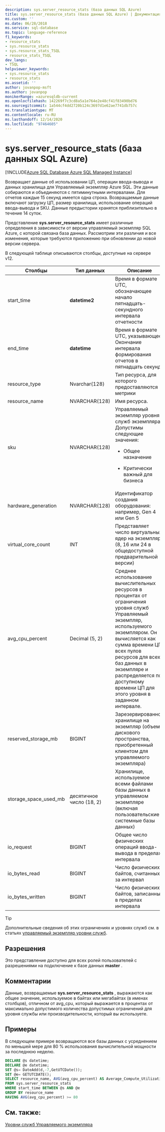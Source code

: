 ```yaml
---
description: sys.server_resource_stats (база данных SQL Azure)
title: sys.server_resource_stats (база данных SQL Azure) | Документация Майкрософт
ms.custom: ''
ms.date: 06/28/2018
ms.service: sql-database
ms.topic: language-reference
f1_keywords:
- resource_stats
- sys.resource_stats
- sys.resource_stats_TSQL
- resource_stats_TSQL
dev_langs:
- TSQL
helpviewer_keywords:
- sys.resource_stats
- resource_stats
ms.assetid: ''
author: jovanpop-msft
ms.author: jovanpop
monikerRange: =azuresqldb-current
ms.openlocfilehash: 142269f7c3cd8a5a1e764e2e48cf41f83490bd76
ms.sourcegitcommit: 1a544cf4dd2720b124c3697d1e62ae7741db757c
ms.translationtype: MT
ms.contentlocale: ru-RU
ms.lasthandoff: 12/14/2020
ms.locfileid: "97464605"
---
```

# <a name="sysserver_resource_stats-azure-sql-database"></a>sys.server_resource_stats (база данных SQL Azure)
[!INCLUDE[Azure SQL Database Azure SQL Managed Instance](../../includes/applies-to-version/asdb-asdbmi.md)]

Возвращает данные об использовании ЦП, операции ввода-вывода и данных хранилища для Управляемый экземпляр Azure SQL. Эти данные собираются и объединяются с пятиминутными интервалами. Для отчетов каждые 15 секунд имеется одна строка. Возвращаемые данные включают загрузку ЦП, размер хранилища, использование операций ввода-вывода и SKU. Данные предыстории хранятся приблизительно в течение 14 суток.

Представление **sys.server_resource_stats** имеет различные определения в зависимости от версии управляемый экземпляр SQL Azure, с которой связана база данных. Рассмотрим эти различия и все изменения, которые требуются приложению при обновлении до новой версии сервера.
 
  
 В следующей таблице описываются столбцы, доступные на сервере v12.  
  
|Столбцы|Тип данных|Описание|  
|----------------------------|---------------|-----------------|  
|start_time|**datetime2**|Время в формате UTC, обозначающее начало пятнадцать-секундного интервала отчетности|  
|end_time|**datetime**|Время в формате UTC, указывающее Окончание интервала формирования отчетов в пятнадцать секунд|
|resource_type|Nvarchar(128)|Тип ресурса, для которого предоставляются метрики|
|resource_name|NVARCHAR(128)|Имя ресурса.|
|sku|NVARCHAR(128)|Управляемый экземпляр уровня служб экземпляра. Допустимы следующие значения: <br><ul><li>Общее назначение</li></ul><ul><li>Критически важный для бизнеса</li></ul>|
|hardware_generation|NVARCHAR(128)|Идентификатор создания оборудования: например, Gen 4 или Gen 5|
|virtual_core_count|INT|Представляет число виртуальных ядер на экземпляр (8, 16 или 24 в общедоступной предварительной версии)|
|avg_cpu_percent|Decimal (5, 2)|Среднее использование вычислительных ресурсов в процентах от ограничения уровня служб Управляемый экземпляр, используемого экземпляром. Он вычисляется как сумма времени ЦП всех пулов ресурсов для всех баз данных в экземпляре и распределяется по доступному времени ЦП для этого уровня в заданном интервале.|
|reserved_storage_mb|BIGINT|Зарезервированное хранилище на экземпляр (объем дискового пространства, приобретенный клиентом для управляемого экземпляра)|
|storage_space_used_mb|десятичное число (18, 2)|Хранилище, используемое всеми файлами базы данных в управляемом экземпляре (включая пользовательские и системные базы данных)|
|io_request|BIGINT|Общее число физических операций ввода-вывода в пределах интервала|
|io_bytes_read|BIGINT|Число физических байтов, считанных за интервал|
|io_bytes_written|BIGINT|Число физических байтов, записанных в пределах интервала|

 
> [!TIP]  
>  Дополнительные сведения об этих ограничениях и уровнях служб см. в статьях [управляемый экземпляр уровни служб](/azure/sql-database/sql-database-managed-instance#managed-instance-service-tiers).  
    
## <a name="permissions"></a>Разрешения  
 Это представление доступно для всех ролей пользователей с разрешениями на подключение к базе данных **master** .  
  
## <a name="remarks"></a>Комментарии  
 Данные, возвращаемые **sys.server_resource_stats** , выражаются как общее значение, используемое в байтах или мегабайтах (в именах столбцов), отличном от avg_cpu, который выражается в процентах от максимально допустимого количества допустимых ограничений для уровня службы или производительности, который вы используете.  
 
## <a name="examples"></a>Примеры  
 В следующем примере возвращаются все базы данных с усреднением по меньшей мере для 80 % использования вычислительной мощности за последнюю неделю.  
  
```sql  
DECLARE @s datetime;  
DECLARE @e datetime;  
SET @s= DateAdd(d,-7,GetUTCDate());  
SET @e= GETUTCDATE();  
SELECT resource_name, AVG(avg_cpu_percent) AS Average_Compute_Utilization   
FROM sys.server_resource_stats   
WHERE start_time BETWEEN @s AND @e  
GROUP BY resource_name  
HAVING AVG(avg_cpu_percent) >= 80  
```  
    
## <a name="see-also"></a>См. также:  
 [Уровни служб Управляемого экземпляра](/azure/sql-database/sql-database-managed-instance#managed-instance-service-tiers)
